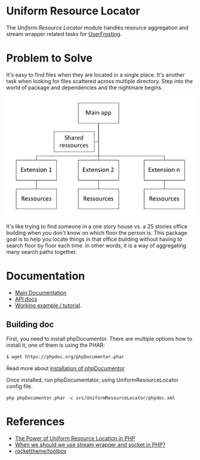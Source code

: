 # Uniform Resource Locator

The _Uniform Resource Locator_ module handles resource aggregation and stream wrapper related tasks for [UserFrosting](https://github.com/userfrosting/UserFrosting).

# Problem to Solve

It's easy to find files when they are located in a single place. It's another task when looking for files scattered across multiple directory. Step into the world of package and dependencies and the nightmare begins.

![](docs/Graph.png)

It's like trying to find someone in a one story house vs. a 25 stories office building when you don't know on which floor the person is. This package goal is to help you locate things in that office building without having to search floor by floor each time. In other words, it is a way of aggregating many search paths together.

# Documentation

* [Main Documentation](docs/)
* [API docs](docs/api.md)
* [Working example / tutorial](docs/Example.md).

## Building doc

First, you need to install phpDocumentor. There are multiple options how to install it, one of them is using the PHAR:

```bash
$ wget https://phpdoc.org/phpDocumentor.phar
```

Read more about [installation of phpDocumentor](https://phpdoc.org/)

Once installed, run phpDocumentator, using UniformResourceLocator config file.

```
php phpDocumentor.phar -c src/UniformResourceLocator/phpdoc.xml 
```

# References

- [The Power of Uniform Resource Location in PHP](https://web.archive.org/web/20131116092917/http://webmozarts.com/2013/06/19/the-power-of-uniform-resource-location-in-php/)
- [When we should we use stream wrapper and socket in PHP?](https://stackoverflow.com/questions/11222498/when-we-should-we-use-stream-wrapper-and-socket-in-php)
- [rockettheme/toolbox](https://github.com/rockettheme/toolbox)
